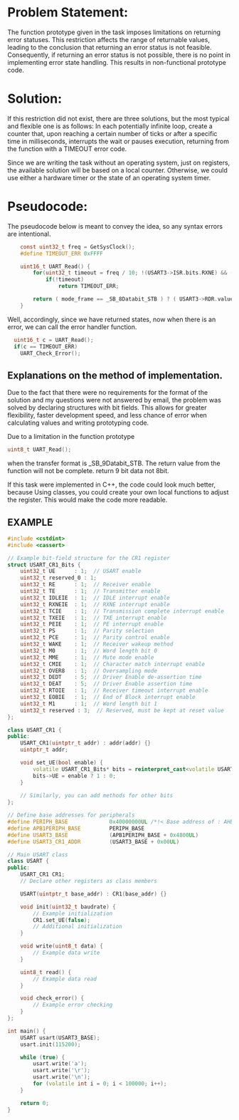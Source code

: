 # Problem Statement:
The function prototype given in the task imposes limitations on returning error statuses. This restriction affects the range of returnable values, leading to the conclusion that returning an error status is not feasible. Consequently, if returning an error status is not possible, there is no point in implementing error state handling. This results in non-functional prototype code.

# Solution:
If this restriction did not exist, there are three solutions, but the most typical and flexible one is as follows:
In each potentially infinite loop, create a counter that, upon reaching a certain number of ticks or after a specific time in milliseconds, interrupts the wait or pauses execution, returning from the function with a TIMEOUT error code.

Since we are writing the task without an operating system, just on registers, the available solution will be based on a local counter. Otherwise, we could use either a hardware timer or the state of an operating system timer.

# Pseudocode:
The pseudocode below is meant to convey the idea, so any syntax errors are intentional.

```C
	const uint32_t freq = GetSysClock();
	#define TIMEOUT_ERR	0xFFFF

	uint16_t UART_Read() {
		for(uint32_t timeout = freq / 10; !(USART3->ISR.bits.RXNE) && ( ! ( USART3->ISR.bits.BUSY )); timeout--)
			if(!timeout)
				return TIMEOUT_ERR;

		return ( mode_frame == _SB_8Databit_STB ) ? ( USART3->RDR.value );
	}
```
Well, accordingly, since we have returned states, now when there is an error, we can call the error handler function.
```C
  uint16_t c = UART_Read();
  if(c == TIMEOUT_ERR)
    UART_Check_Error();
```

## Explanations on the method of implementation.

Due to the fact that there were no requirements for the format of the solution and my questions were not answered by email, the problem was solved by declaring structures with bit fields. This allows for greater flexibility, faster development speed, and less chance of error when calculating values ​​and writing prototyping code.

Due to a limitation in the function prototype
```C
uint8_t UART_Read();
```
when the transfer format is _SB_9Databit_STB. The return value from the function will not be complete. return 9 bit data not 8bit.

If this task were implemented in C++, the code could look much better, because Using classes, you could create your own local functions to adjust the register. This would make the code more readable.
## EXAMPLE
```C++
#include <cstdint>
#include <cassert>

// Example bit-field structure for the CR1 register
struct USART_CR1_Bits {
    uint32_t UE      : 1;  // USART enable
    uint32_t reserved_0 : 1;
    uint32_t RE      : 1;  // Receiver enable
    uint32_t TE      : 1;  // Transmitter enable
    uint32_t IDLEIE  : 1;  // IDLE interrupt enable
    uint32_t RXNEIE  : 1;  // RXNE interrupt enable
    uint32_t TCIE    : 1;  // Transmission complete interrupt enable
    uint32_t TXEIE   : 1;  // TXE interrupt enable
    uint32_t PEIE    : 1;  // PE interrupt enable
    uint32_t PS      : 1;  // Parity selection
    uint32_t PCE     : 1;  // Parity control enable
    uint32_t WAKE    : 1;  // Receiver wakeup method
    uint32_t M0      : 1;  // Word length bit 0
    uint32_t MME     : 1;  // Mute mode enable
    uint32_t CMIE    : 1;  // Character match interrupt enable
    uint32_t OVER8   : 1;  // Oversampling mode
    uint32_t DEDT    : 5;  // Driver Enable de-assertion time
    uint32_t DEAT    : 5;  // Driver Enable assertion time
    uint32_t RTOIE   : 1;  // Receiver timeout interrupt enable
    uint32_t EOBIE   : 1;  // End of Block interrupt enable
    uint32_t M1      : 1;  // Word length bit 1
    uint32_t reserved : 3;  // Reserved, must be kept at reset value
};

class USART_CR1 {
public:
    USART_CR1(uintptr_t addr) : addr(addr) {}
    uintptr_t addr;

    void set_UE(bool enable) {
        volatile USART_CR1_Bits* bits = reinterpret_cast<volatile USART_CR1_Bits*>(addr); // it can be how private variable it's depends from design
        bits->UE = enable ? 1 : 0;
    }
    
    // Similarly, you can add methods for other bits
};

// Define base addresses for peripherals
#define PERIPH_BASE             0x40000000UL /*!< Base address of : AHB/ABP Peripherals  */
#define APB1PERIPH_BASE         PERIPH_BASE
#define USART3_BASE             (APB1PERIPH_BASE + 0x4800UL)
#define USART3_CR1_ADDR         (USART3_BASE + 0x00UL)

// Main USART class
class USART {
public:
    USART_CR1 CR1;
    // Declare other registers as class members

    USART(uintptr_t base_addr) : CR1(base_addr) {}

    void init(uint32_t baudrate) {
        // Example initialization
        CR1.set_UE(false);
        // Additional initialization
    }

    void write(uint8_t data) {
        // Example data write
    }

    uint8_t read() {
        // Example data read
    }

    void check_error() {
        // Example error checking
    }
};

int main() {
    USART usart(USART3_BASE);
    usart.init(115200);

    while (true) {
        usart.write('a');
        usart.write('\r');
        usart.write('\n');
        for (volatile int i = 0; i < 100000; i++);
    }

    return 0;
}
```
